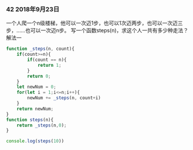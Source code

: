 ### 42 2018年9月23日

一个人爬一个n级楼梯，他可以一次迈1步，也可以1次迈两步，也可以一次迈三步，……也可以一次迈n步。 写一个函数steps(n)，求这个人一共有多少种走法？
解法一
```js
function _steps(n, count){
    if(count>=n){
        if(count == n){
            return 1;
        }
        return 0;
    }
    let newNum = 0;
    for(let i = 1;i<=n;i++){
        newNum += _steps(n, count+i)
    }
    return newNum;
}
function steps(n){
    return _steps(n,0);
}

console.log(steps(10))
```